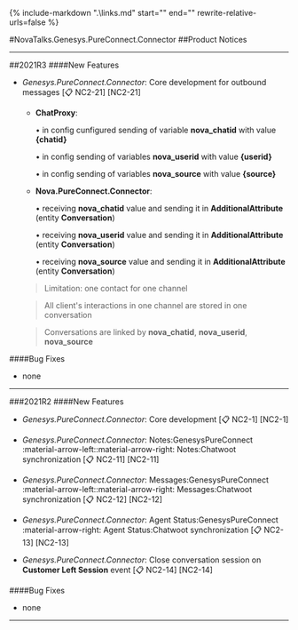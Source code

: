 {%
   include-markdown ".\links.md"
   start="<!--tasklink-start-->"
   end="<!--tasklink-end-->"
   rewrite-relative-urls=false
%}

#NovaTalks.Genesys.PureConnect.Connector
##Product Notices
***
##2021R3
####New Features
- *Genesys.PureConnect.Connector*: Core development for outbound messages [:clipboard: NC2-21] [NC2-21]

	- **ChatProxy**:

		• in config cunfigured sending of variable **nova_chatid** with value **{chatid}**

		• in config sending of variables **nova_userid** with value **{userid}**

		• in config sending of variables **nova_source** with value **{source}**

	- **Nova.PureConnect.Connector**:

		• receiving **nova_chatid** value and sending it in **AdditionalAttribute** (entity **Conversation**) 

		• receiving **nova_userid** value and sending it in **AdditionalAttribute** (entity **Conversation**) 

		• receiving **nova_source** value and sending it in **AdditionalAttribute** (entity **Conversation**) 

	> Limitation: one contact for one channel

	> All client's interactions in one channel are stored in one conversation

	> Conversations are linked by **nova_chatid**, **nova_userid**, **nova_source**

####Bug Fixes
- none
***

###2021R2
####New Features
- *Genesys.PureConnect.Connector*: Core development [:clipboard: NC2-1] [NC2-1]

- *Genesys.PureConnect.Connector*: Notes:GenesysPureConnect :material-arrow-left::material-arrow-right: Notes:Chatwoot synchronization [:clipboard: NC2-11] [NC2-11]

- *Genesys.PureConnect.Connector*: Messages:GenesysPureConnect :material-arrow-left::material-arrow-right: Messages:Chatwoot synchronization [:clipboard: NC2-12] [NC2-12]

- *Genesys.PureConnect.Connector*: Agent Status:GenesysPureConnect :material-arrow-right: Agent Status:Chatwoot synchronization [:clipboard: NC2-13] [NC2-13]

- *Genesys.PureConnect.Connector*: Close conversation session on **Customer Left Session** event [:clipboard: NC2-14] [NC2-14]

####Bug Fixes
- none
***